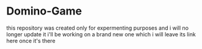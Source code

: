 # Domino-Game
this repository was created only for expermenting purposes and i will no longer update it i'll be working on a brand new one which i will leave its link here once it's there
